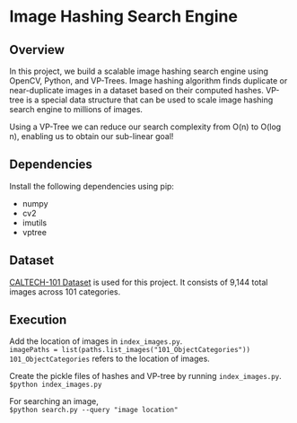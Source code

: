 # Image Hashing Search Engine

## Overview
In this project, we build a scalable image hashing search engine using OpenCV, Python, and VP-Trees. Image hashing algorithm finds duplicate or near-duplicate images in a dataset based on their computed hashes. VP-tree is a special data structure that can be used to scale image hashing search engine to millions of images.

Using a VP-Tree we can reduce our search complexity from O(n) to O(log n), enabling us to obtain our sub-linear goal!

## Dependencies
Install the following dependencies using pip:
* numpy
* cv2
* imutils
* vptree

## Dataset
[CALTECH-101 Dataset](http://www.vision.caltech.edu/Image_Datasets/Caltech101/) is used for this project. It consists of 9,144 total images across 101 categories.

## Execution
Add the location of images in ``index_images.py``.<br>
``imagePaths = list(paths.list_images("101_ObjectCategories"))``<br>
``101_ObjectCategories`` refers to the location of images.

Create the pickle files of hashes and VP-tree by running ``index_images.py``.<br>
``$python index_images.py``

For searching an image,<br>
``$python search.py --query "image location"``